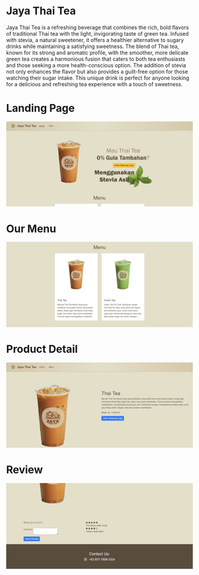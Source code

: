 # Jaya Thai Tea
Jaya Thai Tea is a refreshing beverage that combines the rich, bold flavors of traditional Thai tea with the light, invigorating taste of green tea. Infused with stevia, a natural sweetener, it offers a healthier alternative to sugary drinks while maintaining a satisfying sweetness. The blend of Thai tea, known for its strong and aromatic profile, with the smoother, more delicate green tea creates a harmonious fusion that caters to both tea enthusiasts and those seeking a more health-conscious option. The addition of stevia not only enhances the flavor but also provides a guilt-free option for those watching their sugar intake. This unique drink is perfect for anyone looking for a delicious and refreshing tea experience with a touch of sweetness.
# Landing Page
![Jaya Thai Tea](https://github.com/chrisprojs/Jaya-Thai-Tea/blob/main/documentation/1.png)
# Our Menu
![Our Menu](https://github.com/chrisprojs/Jaya-Thai-Tea/blob/main/documentation/2.png)
# Product Detail
![Product Detail](https://github.com/chrisprojs/Jaya-Thai-Tea/blob/main/documentation/3.png)
# Review
![Review](https://github.com/chrisprojs/Jaya-Thai-Tea/blob/main/documentation/4.png)
